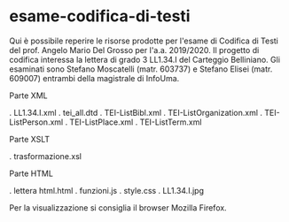 # esame-codifica-di-testi

Qui è possibile reperire le risorse prodotte per l'esame di Codifica di Testi del prof. Angelo Mario Del Grosso per l'a.a. 2019/2020.
Il progetto di codifica interessa la lettera di grado 3 LL1.34.I del Carteggio Belliniano.
Gli esaminati sono Stefano Moscatelli (matr. 603737) e Stefano Elisei (matr. 609007) entrambi della magistrale di InfoUma.

Parte XML

. LL1.34.I.xml
. tei_all.dtd
. TEI-ListBibl.xml
. TEI-ListOrganization.xml
. TEI-ListPerson.xml
. TEI-ListPlace.xml
. TEI-ListTerm.xml

Parte XSLT

. trasformazione.xsl

Parte HTML

. lettera html.html
. funzioni.js
. style.css
. LL1.34.I.jpg

Per la visualizzazione si consiglia il browser Mozilla Firefox.
